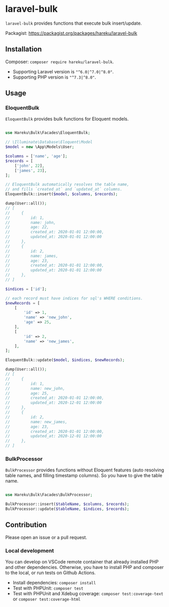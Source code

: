 # laravel-bulk

`laravel-bulk` provides functions that execute bulk insert/update.

Packagist: https://packagist.org/packages/hareku/laravel-bulk

## Installation

Composer: `composer require hareku/laravel-bulk`.

- Supporting Laravel version is `"^6.0|^7.0|^8.0"`.
- Supporting PHP version is `"^7.3|^8.0"`.

## Usage

### EloquentBulk

`EloquentBulk` provides bulk functions for Eloquent models.

```php

use Hareku\Bulk\Facades\EloquentBulk;

// \Illuminate\Database\Eloquent\Model
$model = new \App\Models\User;

$columns = ['name', 'age'];
$records = [
    ['john', 22],
    ['james', 23],
];

// EloquentBulk automatically resolves the table name,
// and fills `created_at` and `updated_at` columns.
EloquentBulk::insert($model, $columns, $records);

dump(User::all());
// [
//     {
//         id: 1,
//         name: john,
//         age: 22,
//         created_at: 2020-01-01 12:00:00,
//         updated_at: 2020-01-01 12:00:00
//     },
//     {
//         id: 2,
//         name: james,
//         age: 23,
//         created_at: 2020-01-01 12:00:00,
//         updated_at: 2020-01-01 12:00:00
//     },
// ]

$indices = ['id'];

// each record must have indices for sql's WHERE conditions.
$newRecords = [
    [
        'id' => 1,
        'name' => 'new_john',
        'age' => 25,
    ],
    [
        'id' => 2,
        'name' => 'new_james',
    ],
];

EloquentBulk::update($model, $indices, $newRecords);

dump(User::all());
// [
//     {
//         id: 1,
//         name: new_john,
//         age: 25,
//         created_at: 2020-01-01 12:00:00,
//         updated_at: 2020-12-01 12:00:00
//     },
//     {
//         id: 2,
//         name: new_james,
//         age: 23,
//         created_at: 2020-01-01 12:00:00,
//         updated_at: 2020-12-01 12:00:00
//     },
// ]

```

### BulkProcessor

`BulkProcessor` provides functions without Eloquent features (auto resolving table names, and filling timestamp columns).
So you have to give the table name.

```php

use Hareku\Bulk\Facades\BulkProcessor;

BulkProcessor::insert($tableName, $columns, $records);
BulkProcessor::update($tableName, $indices, $records);

```

## Contribution

Please open an issue or a pull request.

### Local development

You can develop on VSCode remote container that already installed PHP and other dependencies. Otherwise, you have to install PHP and composer to the local, or run tests on Github Actions.

- Install dependencies: `composer install`
- Test with PHPUnit: `composer test`
- Test with PHPUnit and Xdebug coverage: `composer test:coverage-text` or `composer test:coverage-html`
